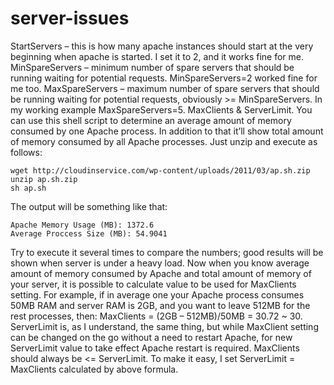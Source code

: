 # server-issues

StartServers – this is how many apache instances should start at the very beginning when apache is started. I set it to 2, and it works fine for me.
MinSpareServers – minimum number of spare servers that should be running waiting for potential requests. MinSpareServers=2 worked fine for me too.
MaxSpareServers – maximum number of spare servers that should be running waiting for potential requests, obviously >= MinSpareServers. In my working example MaxSpareServers=5.
MaxClients & ServerLimit. You can use this shell script to determine an average amount of memory consumed by one Apache process. In addition to that it’ll show total amount of memory consumed by all Apache processes. Just unzip and execute as follows:

    wget http://cloudinservice.com/wp-content/uploads/2011/03/ap.sh.zip
    unzip ap.sh.zip
    sh ap.sh

The output will be something like that:

    Apache Memory Usage (MB): 1372.6
    Average Proccess Size (MB): 54.9041

Try to execute it several times to compare the numbers; good results will be shown when server is under a heavy load. Now when you know average amount of memory consumed by Apache and total amount of memory of your server, it is possible to calculate value to be used for MaxClients setting. For example, if in average one your Apache process consumes 50MB RAM and server RAM is 2GB, and you want to leave 512MB for the rest processes, then:
MaxClients = (2GB – 512MB)/50MB = 30.72 ~ 30.
ServerLimit is, as I understand, the same thing, but while MaxClient setting can be changed on the go without a need to restart Apache, for new ServerLimit value to take effect Apache restart is required. MaxClients should always be <= ServerLimit. To make it easy, I set ServerLimit = MaxClients calculated by above formula.
